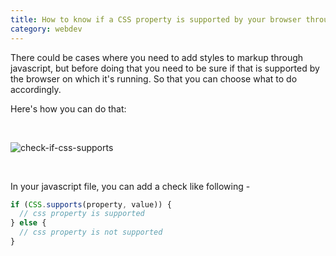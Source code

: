 ```yaml
---
title: How to know if a CSS property is supported by your browser through Javascript?
category: webdev
---
```


There could be cases where you need to add styles to markup through javascript, but before doing that you need to be sure if that is supported by the browser on which it's running. So that you can choose what to do accordingly.

Here's how you can do that:

<br />

![check-if-css-supports](https://user-images.githubusercontent.com/43666833/146938421-9e3240e1-e088-4363-b0f2-d332aa9eab1d.gif)

<br />

In your javascript file, you can add a check like following -

```js
if (CSS.supports(property, value)) {
  // css property is supported
} else {
  // css property is not supported
}
```
